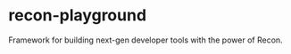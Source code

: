 recon-playground
================

Framework for building next-gen developer tools with the power of Recon.
